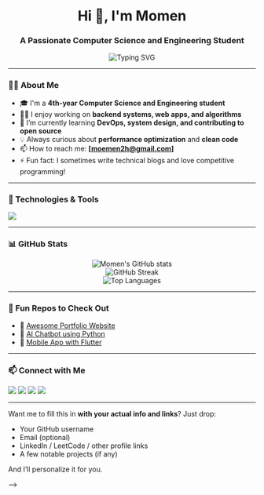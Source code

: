 <h1 align="center">Hi 👋, I'm Momen</h1>
<h3 align="center">A Passionate Computer Science and Engineering Student</h3>

<p align="center">
  <img src="https://readme-typing-svg.herokuapp.com?font=Fira+Code&duration=3000&pause=1000&color=00ADB5&center=true&vCenter=true&width=435&lines=4th+Year+Engineering+Student;Aspiring+Software+Engineer;Open+Source+Enthusiast;Always+Learning+New+Tech" alt="Typing SVG" />
</p>

---

### 🧑‍💻 About Me

- 🎓 I'm a **4th-year Computer Science and Engineering student**
- 👨‍💻 I enjoy working on **backend systems, web apps, and algorithms**
- 🌱 I’m currently learning **DevOps, system design, and contributing to open source**
- 💡 Always curious about **performance optimization** and **clean code**
- 📫 How to reach me: **[moemen2h@gmail.com]**
- ⚡ Fun fact: I sometimes write technical blogs and love competitive programming!

---

### 🔧 Technologies & Tools

<p align="left">
  <img src="https://skillicons.dev/icons?i=cpp,java,python,js,html,css,react,nodejs,express,tailwind,bootstrap,mongodb,mysql,git,github,linux,docker,vscode,figma&perline=8" />
</p>

---

### 📊 GitHub Stats

<p align="center">
  <img src="https://github-readme-stats.vercel.app/api?username=Momenf&show_icons=true&theme=github_dark&hide=prs" alt="Momen's GitHub stats" />
  <br />
  <img src="https://github-readme-streak-stats.herokuapp.com/?user=Momen&theme=github-dark-blue" alt="GitHub Streak" />
  <br />
  <img src="https://github-readme-stats.vercel.app/api/top-langs/?username=Momen&layout=compact&theme=github_dark" alt="Top Languages" />
</p>

---

### 🧩 Fun Repos to Check Out

- 🔨 [Awesome Portfolio Website](https://github.com/yourusername/portfolio)
- 🤖 [AI Chatbot using Python](https://github.com/yourusername/chatbot)
- 📱 [Mobile App with Flutter](https://github.com/yourusername/flutter-app)

---

### 📫 Connect with Me

<p align="left">
  <a href="https://linkedin.com/in/yourlinkedin" target="_blank"><img src="https://img.shields.io/badge/-LinkedIn-blue?logo=linkedin&style=for-the-badge" /></a>
  <a href="mailto:your.email@example.com"><img src="https://img.shields.io/badge/-Email-red?logo=gmail&style=for-the-badge" /></a>
  <a href="https://leetcode.com/yourhandle/" target="_blank"><img src="https://img.shields.io/badge/-LeetCode-FFA116?style=for-the-badge&logo=leetcode&logoColor=white" /></a>
  <a href="https://codeforces.com/profile/yourhandle" target="_blank"><img src="https://img.shields.io/badge/-Codeforces-blue?style=for-the-badge&logo=codeforces&logoColor=white" /></a>
</p>

---


Want me to fill this in **with your actual info and links**? Just drop:
- Your GitHub username
- Email (optional)
- LinkedIn / LeetCode / other profile links
- A few notable projects (if any)

And I’ll personalize it for you.

-->
